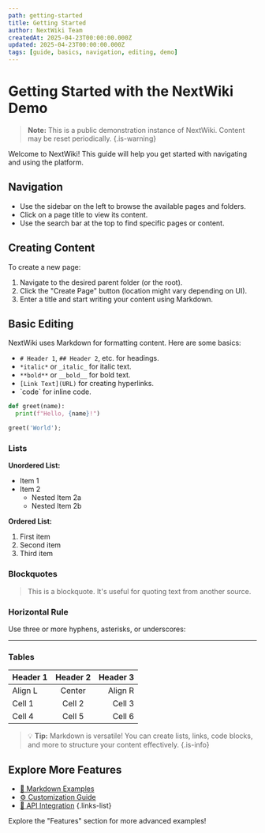 ```yaml
---
path: getting-started
title: Getting Started
author: NextWiki Team
createdAt: 2025-04-23T00:00:00.000Z
updated: 2025-04-23T00:00:00.000Z
tags: [guide, basics, navigation, editing, demo]
---
```


# Getting Started with the NextWiki Demo

> **Note:** This is a public demonstration instance of NextWiki. Content may be reset periodically.
{.is-warning}

Welcome to NextWiki! This guide will help you get started with navigating and using the platform.

## Navigation

- Use the sidebar on the left to browse the available pages and folders.
- Click on a page title to view its content.
- Use the search bar at the top to find specific pages or content.

## Creating Content

To create a new page:
1. Navigate to the desired parent folder (or the root).
2. Click the "Create Page" button (location might vary depending on UI).
3. Enter a title and start writing your content using Markdown.

## Basic Editing

NextWiki uses Markdown for formatting content. Here are some basics:

- `# Header 1`, `## Header 2`, etc. for headings.
- `*italic*` or `_italic_` for italic text.
- `**bold**` or `__bold__` for bold text.
- `[Link Text](URL)` for creating hyperlinks.
-  \`code\` for inline code.

```python
def greet(name):
  print(f"Hello, {name}!")

greet('World');
```

### Lists

**Unordered List:**

*   Item 1
*   Item 2
    *   Nested Item 2a
    *   Nested Item 2b

**Ordered List:**

1.  First item
2.  Second item
3.  Third item

### Blockquotes

> This is a blockquote. It's useful for quoting text from another source.

### Horizontal Rule

Use three or more hyphens, asterisks, or underscores:

---

### Tables

| Header 1 | Header 2 | Header 3 |
| :------- | :------: | -------: |
| Align L  | Center   | Align R  |
| Cell 1   | Cell 2   | Cell 3   |
| Cell 4   | Cell 5   | Cell 6   |

> :bulb: **Tip:** Markdown is versatile! You can create lists, links, code blocks, and more to structure your content effectively.
> {.is-info}

## Explore More Features

- [:page_facing_up: Markdown Examples](/features/markdown-examples)
- [:gear: Customization Guide](/advanced-topics/customization-guide)
- [:link: API Integration](/advanced-topics/api-integration)
{.links-list}

Explore the "Features" section for more advanced examples! 